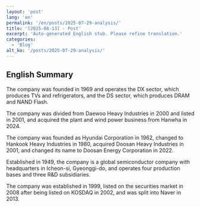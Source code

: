 ```yaml
---
layout: 'post'
lang: 'en'
permalink: '/en/posts/2025-07-29-analysis/'
title: '[2025-08-13] - Post'
excerpt: 'Auto-generated English stub. Please refine translation.'
categories:
  - 'Blog'
alt_ko: '/posts/2025-07-29-analysis/'
---
```


## English Summary


The company was founded in 1969 and operates the DX sector, which produces TVs and refrigerators, and the DS sector, which produces DRAM and NAND Flash.</p>


The company was divided from Daewoo Heavy Industries in 2000 and listed in 2001, and acquired the plant and wind power business from Hanwha in 2024.</p>


The company was founded as Hyundai Corporation in 1962, changed to Hankook Heavy Industries in 1980, acquired Doosan Heavy Industries in 2001, and changed its name to Doosan Energy Corporation in 2022.</p>


Established in 1949, the company is a global semiconductor company with headquarters in Icheon-si, Gyeonggi-do, and operates four production bases and three R&D subsidiaries.</p>


The company was established in 1999, listed on the securities market in 2008 after being listed on KOSDAQ in 2002, and was split into Naver in 2013.</p>
